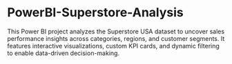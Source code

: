 # PowerBI-Superstore-Analysis
This Power BI project analyzes the Superstore USA dataset to uncover sales performance insights across categories, regions, and customer segments. It features interactive visualizations, custom KPI cards, and dynamic filtering to enable data-driven decision-making.
